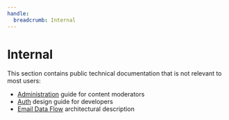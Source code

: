 ```yaml
---
handle:
  breadcrumb: Internal
---
```


# Internal

This section contains public technical documentation that is not relevant to most users:

- [Administration](internal/admin) guide for content moderators
- [Auth](internal/auth) design guide for developers
- [Email Data Flow](internal/email) architectural description
